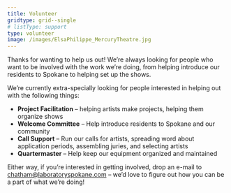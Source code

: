 ```yaml
---
title: Volunteer
gridtype: grid--single
# listType: support
type: volunteer
image: /images/ElsaPhilippe_MercuryTheatre.jpg
---
```


Thanks for wanting to help us out! We’re always looking for people who want to be involved with the work we’re doing, from helping introduce our residents to Spokane to helping set up the shows.

We’re currently extra-specially looking for people interested in helping out with the following things:

* **Project Facilitation** – helping artists make projects, helping them organize shows
* **Welcome Committee** – Help introduce residents to Spokane and our community
* **Call Support** – Run our calls for artists, spreading word about application periods, assembling juries, and selecting artists
* **Quartermaster** – Help keep our equipment organized and maintained

Either way, if you’re interested in getting involved, drop an e-mail to <a href="mailto:chatham@laboratoryspokane.com">chatham@laboratoryspokane.com</a> – we’d love to figure out how you can be a part of what we’re doing!